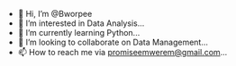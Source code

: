 - 👋 Hi, I’m @Bworpee
- 👀 I’m interested in Data Analysis...
- 🌱 I’m currently learning Python...
- 💞️ I’m looking to collaborate on Data Management...
- 📫 How to reach me via promiseemwerem@gmail.com...

<!---
Bworpee/Bworpee is a ✨ special ✨ repository because its `README.md` (this file) appears on your GitHub profile.
You can click the Preview link to take a look at your changes.
--->
